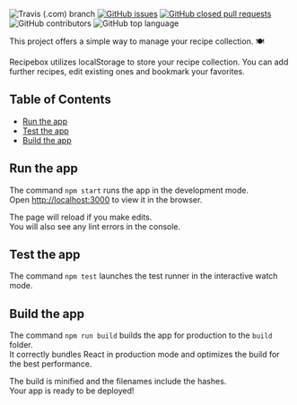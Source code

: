 ![Travis (.com) branch](https://travis-ci.com/Knochenmark/recipebox.svg?branch=master)
[![GitHub issues](https://img.shields.io/github/issues/knochenmark/recipebox.svg)](https://github.com/Knochenmark/recipebox/issues)
[![GitHub closed pull requests](https://img.shields.io/github/issues-pr-closed/knochenmark/recipebox.svg)](https://github.com/Knochenmark/recipebox/pulls)
![GitHub contributors](https://img.shields.io/github/contributors/knochenmark/recipebox.svg)
![GitHub top language](https://img.shields.io/github/languages/top/knochenmark/recipebox.svg)


This project offers a simple way to manage your recipe collection. :plate_with_cutlery:

Recipebox utilizes localStorage to store your recipe collection. You can add further recipes, edit existing ones and bookmark your favorites.

## Table of Contents

- [Run the app](#run-the-app)
- [Test the app](#test-the-app)
- [Build the app](#build-the-app)

## Run the app

The command `npm start` runs the app in the development mode.<br>
Open [http://localhost:3000](http://localhost:3000) to view it in the browser.

The page will reload if you make edits.<br>
You will also see any lint errors in the console.

## Test the app

The command `npm test` launches the test runner in the interactive watch mode.<br>

## Build the app

The command `npm run build` builds the app for production to the `build` folder.<br>
It correctly bundles React in production mode and optimizes the build for the best performance.

The build is minified and the filenames include the hashes.<br>
Your app is ready to be deployed!
